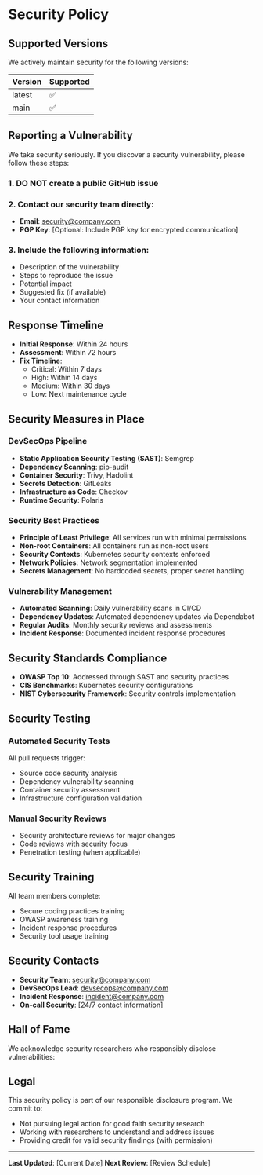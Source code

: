 # Security Policy

## Supported Versions

We actively maintain security for the following versions:

| Version | Supported          |
| ------- | ------------------ |
| latest  | :white_check_mark: |
| main    | :white_check_mark: |

## Reporting a Vulnerability

We take security seriously. If you discover a security vulnerability, please follow these steps:

### 1. **DO NOT** create a public GitHub issue

### 2. Contact our security team directly:
- **Email**: security@company.com
- **PGP Key**: [Optional: Include PGP key for encrypted communication]

### 3. Include the following information:
- Description of the vulnerability
- Steps to reproduce the issue
- Potential impact
- Suggested fix (if available)
- Your contact information

## Response Timeline

- **Initial Response**: Within 24 hours
- **Assessment**: Within 72 hours
- **Fix Timeline**: 
  - Critical: Within 7 days
  - High: Within 14 days
  - Medium: Within 30 days
  - Low: Next maintenance cycle

## Security Measures in Place

### DevSecOps Pipeline
- **Static Application Security Testing (SAST)**: Semgrep
- **Dependency Scanning**: pip-audit
- **Container Security**: Trivy, Hadolint
- **Secrets Detection**: GitLeaks
- **Infrastructure as Code**: Checkov
- **Runtime Security**: Polaris

### Security Best Practices
- **Principle of Least Privilege**: All services run with minimal permissions
- **Non-root Containers**: All containers run as non-root users
- **Security Contexts**: Kubernetes security contexts enforced
- **Network Policies**: Network segmentation implemented
- **Secrets Management**: No hardcoded secrets, proper secret handling

### Vulnerability Management
- **Automated Scanning**: Daily vulnerability scans in CI/CD
- **Dependency Updates**: Automated dependency updates via Dependabot
- **Regular Audits**: Monthly security reviews and assessments
- **Incident Response**: Documented incident response procedures

## Security Standards Compliance

- **OWASP Top 10**: Addressed through SAST and security practices
- **CIS Benchmarks**: Kubernetes security configurations
- **NIST Cybersecurity Framework**: Security controls implementation

## Security Testing

### Automated Security Tests
All pull requests trigger:
- Source code security analysis
- Dependency vulnerability scanning
- Container security assessment
- Infrastructure configuration validation

### Manual Security Reviews
- Security architecture reviews for major changes
- Code reviews with security focus
- Penetration testing (when applicable)

## Security Training

All team members complete:
- Secure coding practices training
- OWASP awareness training
- Incident response procedures
- Security tool usage training

## Security Contacts

- **Security Team**: security@company.com
- **DevSecOps Lead**: devsecops@company.com
- **Incident Response**: incident@company.com
- **On-call Security**: [24/7 contact information]

## Hall of Fame

We acknowledge security researchers who responsibly disclose vulnerabilities:

<!-- Security researchers will be listed here -->

## Legal

This security policy is part of our responsible disclosure program. We commit to:
- Not pursuing legal action for good faith security research
- Working with researchers to understand and address issues
- Providing credit for valid security findings (with permission)

---

**Last Updated**: [Current Date]
**Next Review**: [Review Schedule]
